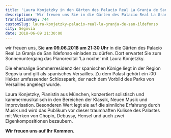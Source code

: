 ```yaml
---
title: 'Laura Konjetzky in den Gärten des Palacio Real La Granja de San Ildefonso'
description: 'Wir freuen uns Sie in die Gärten des Palacio Real La Granja de San Ildefonso einladen zu dürfen. Dort erwartet Sie zum Sonnenuntergang das Pianorecital "La noche" mit Laura Konjetzky. '
translationKey: 744
customSlug: laura-konjetzky-palacio-real-la-granja-de-san-ildefonso
city: Segovia
date: 2018-06-09 21:30:00
---
```


wir freuen uns, Sie <strong>am 09.06.2018 um 21:30 Uhr</strong> in die Gärten des Palacio Real La Granja de San Ildefonso einladen zu dürfen. Dort erwartet Sie zum Sonnenuntergang das Pianorecital 'La noche' mit Laura Konjetzky.

Die ehemalige Sommerresidenz der spanischen Könige liegt in der Region Segovia und gilt als spanisches Versailles. Zu dem Palast gehört ein :00 Hektar umfassender Schlosspark, der nach dem Vorbild des Parks von Versailles angelegt wurde.

Laura Konjetzky, Pianistin aus München, konzertiert solistisch und kammermusikalisch in den Bereichen der Klassik, Neuen Musik und Improvisation. Besonderen Wert legt sie auf die sinnliche Erfahrung durch Musik und wird das Publikum vor dieser traumhaften Kulisse des Palastes mit Werken von Chopin, Debussy, Hensel und auch zwei Eigenkompositionen bezaubern.

<strong>Wir freuen uns auf Ihr Kommen. </strong>

